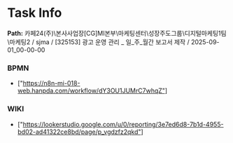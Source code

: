 # Task Info

**Path:** 카페24(주)\본사사업장\[CG]MI본부\마케팅센터\성장주도그룹\디지털마케팅1팀\마케팅2 / sjma / [325153] 광고 운영 관리 _ 일_주_월간 보고서 제작 / 2025-09-01_00-00-00

### BPMN
- ["https://n8n-mi-018-web.hanpda.com/workflow/dY3OU1JUMrC7whqZ"]

### WIKI
- ["https://lookerstudio.google.com/u/0/reporting/3e7ed6d8-7b1d-4955-bd02-ad41322ce8bd/page/p_vgdzfz2qkd"]

